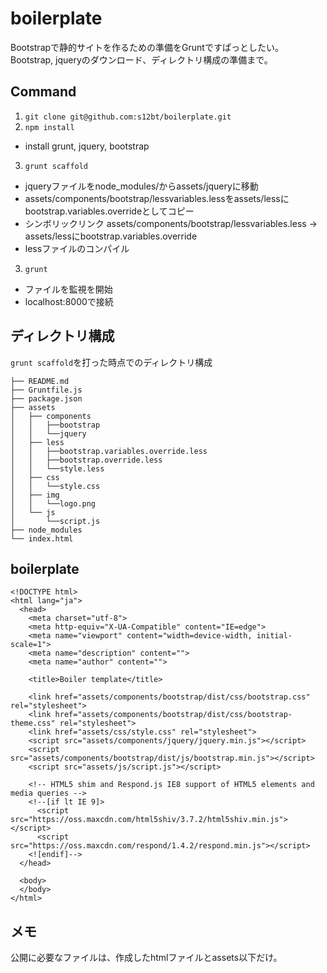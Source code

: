 boilerplate
===========

Bootstrapで静的サイトを作るための準備をGruntですぱっとしたい。Bootstrap, jqueryのダウンロード、ディレクトリ構成の準備まで。

## Command

1. `git clone git@github.com:s12bt/boilerplate.git`
2. `npm install`
 - install grunt, jquery, bootstrap
3. `grunt scaffold`
 - jqueryファイルをnode_modules/からassets/jqueryに移動
 - assets/components/bootstrap/lessvariables.lessをassets/lessにbootstrap.variables.overrideとしてコピー
 - シンボリックリンク assets/components/bootstrap/lessvariables.less -> assets/lessにbootstrap.variables.override
 - lessファイルのコンパイル

3. `grunt`
- ファイルを監視を開始
- localhost:8000で接続

## ディレクトリ構成
`grunt scaffold`を打った時点でのディレクトリ構成
```
├── README.md
├── Gruntfile.js
├── package.json
├── assets
│   ├── components
│   │   ├──bootstrap
│   │   └──jquery
│   ├── less
│   │   ├──bootstrap.variables.override.less  
│   │   ├──bootstrap.override.less
│   │   └──style.less
│   ├── css
│   │   └──style.css
│   ├── img
│   │   └──logo.png
│   └── js
│       └──script.js
├── node_modules
└── index.html
```

## boilerplate
```
<!DOCTYPE html>
<html lang="ja">
  <head>
    <meta charset="utf-8">
    <meta http-equiv="X-UA-Compatible" content="IE=edge">
    <meta name="viewport" content="width=device-width, initial-scale=1">
    <meta name="description" content="">
    <meta name="author" content="">

    <title>Boiler template</title>

    <link href="assets/components/bootstrap/dist/css/bootstrap.css" rel="stylesheet">
    <link href="assets/components/bootstrap/dist/css/bootstrap-theme.css" rel="stylesheet">
    <link href="assets/css/style.css" rel="stylesheet">
    <script src="assets/components/jquery/jquery.min.js"></script>
    <script src="assets/components/bootstrap/dist/js/bootstrap.min.js"></script>
    <script src="assets/js/script.js"></script>

    <!-- HTML5 shim and Respond.js IE8 support of HTML5 elements and media queries -->
    <!--[if lt IE 9]>
      <script src="https://oss.maxcdn.com/html5shiv/3.7.2/html5shiv.min.js"></script>
      <script src="https://oss.maxcdn.com/respond/1.4.2/respond.min.js"></script>
    <![endif]-->
  </head>

  <body>
  </body>
</html>
```

## メモ
公開に必要なファイルは、作成したhtmlファイルとassets以下だけ。
